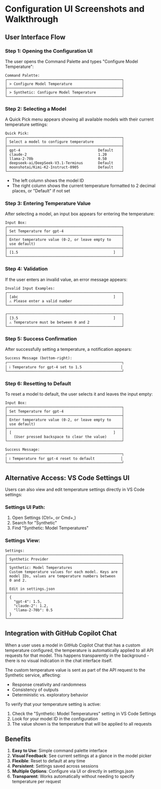# Configuration UI Screenshots and Walkthrough

## User Interface Flow

### Step 1: Opening the Configuration UI
The user opens the Command Palette and types "Configure Model Temperature":

```
Command Palette:
┌─────────────────────────────────────────────────────┐
│ > Configure Model Temperature                       │
├─────────────────────────────────────────────────────┤
│ > Synthetic: Configure Model Temperature            │
└─────────────────────────────────────────────────────┘
```

### Step 2: Selecting a Model
A Quick Pick menu appears showing all available models with their current temperature settings:

```
Quick Pick:
┌─────────────────────────────────────────────────────┐
│ Select a model to configure temperature             │
├─────────────────────────────────────────────────────┤
│ gpt-4                                    Default    │
│ claude-2                                 1.20       │
│ llama-2-70b                              0.50       │
│ deepseek-ai/DeepSeek-V3.1-Terminus       Default    │
│ moonshotai/Kimi-K2-Instruct-0905         Default    │
└─────────────────────────────────────────────────────┘
```

- The left column shows the model ID
- The right column shows the current temperature formatted to 2 decimal places, or "Default" if not set

### Step 3: Entering Temperature Value
After selecting a model, an input box appears for entering the temperature:

```
Input Box:
┌─────────────────────────────────────────────────────┐
│ Set Temperature for gpt-4                           │
├─────────────────────────────────────────────────────┤
│ Enter temperature value (0-2, or leave empty to     │
│ use default)                                        │
├─────────────────────────────────────────────────────┤
│ [1.5                                            ]   │
└─────────────────────────────────────────────────────┘
```

### Step 4: Validation
If the user enters an invalid value, an error message appears:

```
Invalid Input Examples:
┌─────────────────────────────────────────────────────┐
│ [abc                                            ]   │
│ ⚠ Please enter a valid number                       │
└─────────────────────────────────────────────────────┘

┌─────────────────────────────────────────────────────┐
│ [3.5                                            ]   │
│ ⚠ Temperature must be between 0 and 2               │
└─────────────────────────────────────────────────────┘
```

### Step 5: Success Confirmation
After successfully setting a temperature, a notification appears:

```
Success Message (bottom-right):
┌─────────────────────────────────────────────────────┐
│ ℹ Temperature for gpt-4 set to 1.5                  │
└─────────────────────────────────────────────────────┘
```

### Step 6: Resetting to Default
To reset a model to default, the user selects it and leaves the input empty:

```
Input Box:
┌─────────────────────────────────────────────────────┐
│ Set Temperature for gpt-4                           │
├─────────────────────────────────────────────────────┤
│ Enter temperature value (0-2, or leave empty to     │
│ use default)                                        │
├─────────────────────────────────────────────────────┤
│ [                                               ]   │
│   (User pressed backspace to clear the value)       │
└─────────────────────────────────────────────────────┘

Success Message:
┌─────────────────────────────────────────────────────┐
│ ℹ Temperature for gpt-4 reset to default            │
└─────────────────────────────────────────────────────┘
```

## Alternative Access: VS Code Settings UI

Users can also view and edit temperature settings directly in VS Code settings:

### Settings UI Path:
1. Open Settings (Ctrl+, or Cmd+,)
2. Search for "Synthetic"
3. Find "Synthetic: Model Temperatures"

### Settings View:
```
Settings:
┌─────────────────────────────────────────────────────┐
│ Synthetic Provider                                  │
├─────────────────────────────────────────────────────┤
│ Synthetic: Model Temperatures                       │
│ Custom temperature values for each model. Keys are  │
│ model IDs, values are temperature numbers between   │
│ 0 and 2.                                            │
│                                                     │
│ Edit in settings.json                               │
├─────────────────────────────────────────────────────┤
│ {                                                   │
│   "gpt-4": 1.5,                                     │
│   "claude-2": 1.2,                                  │
│   "llama-2-70b": 0.5                                │
│ }                                                   │
└─────────────────────────────────────────────────────┘
```

## Integration with GitHub Copilot Chat

When a user uses a model in GitHub Copilot Chat that has a custom temperature configured, the temperature is automatically applied to all API requests for that model. This happens transparently in the background - there is no visual indication in the chat interface itself.

The custom temperature value is sent as part of the API request to the Synthetic service, affecting:
- Response creativity and randomness
- Consistency of outputs
- Deterministic vs. exploratory behavior

To verify that your temperature setting is active:
1. Check the "Synthetic: Model Temperatures" setting in VS Code Settings
2. Look for your model ID in the configuration
3. The value shown is the temperature that will be applied to all requests

## Benefits

1. **Easy to Use**: Simple command palette interface
2. **Visual Feedback**: See current settings at a glance in the model picker
3. **Flexible**: Reset to default at any time
4. **Persistent**: Settings saved across sessions
5. **Multiple Options**: Configure via UI or directly in settings.json
6. **Transparent**: Works automatically without needing to specify temperature per request
